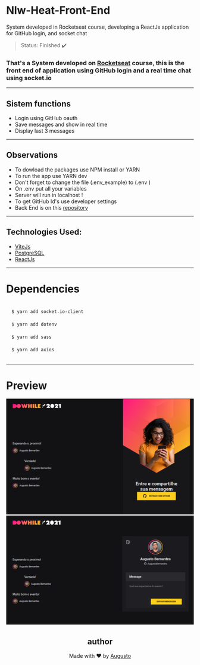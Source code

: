 # Nlw-Heat-Front-End
System developed in Rocketseat course, developing a ReactJs application for GitHub login, and socket chat

>Status: Finished ✔️

### That's a System developed on [Rocketseat](https://www.rocketseat.com.br) course, this is the front end of application using GitHub login and a real time chat using socket.io
---
## Sistem functions 
+ Login using GitHub oauth
+ Save messages and show in real time
+ Display last 3 messages
---
## Observations 
+ To dowload the packages use NPM install or YARN 
+ To run the app use YARN dev
+ Don't forget to change the file (.env_example) to (.env )
+ On .env put all your variables 
+ Server will run in localhost !
+ To get GitHub Id's use developer settings
+ Back End is on this [repository](https://github.com/AugustoBernardes/Nlw-Heat-Back-End)
---
## Technologies Used:

+ [ViteJs](https://vitejs.dev)
+ [PostgreSQL](https://www.postgresql.org)
+ [ReactJs](https://reactjs.org)

---
# Dependencies
```bash

  $ yarn add socket.io-client
  
  $ yarn add dotenv
  
  $ yarn add sass
  
  $ yarn add axios
  
```
---
# Preview

![1Image](src/assets/image2.png)
![2Image](src/assets/image1.png)

<h2 align='center'>author</h2>
<div align='center'>
  Made with ❤️ by <a href="https://github.com/AugustoBernardes">Augusto</a>
</div>


